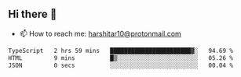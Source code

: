 ## Hi there 👋
- 📫 How to reach me: harshitar10@protonmail.com  
<!--START_SECTION:waka-->

```txt
TypeScript   2 hrs 59 mins   ███████████████████████▓░   94.69 %
HTML         9 mins          █▒░░░░░░░░░░░░░░░░░░░░░░░   05.26 %
JSON         0 secs          ░░░░░░░░░░░░░░░░░░░░░░░░░   00.04 %
```

<!--END_SECTION:waka-->

<!--
**hharshitarora/hharshitarora** is a ✨ _special_ ✨ repository because its `README.md` (this file) appears on your GitHub profile.

Here are some ideas to get you started:

- 🔭 I’m currently working on ...
- 🌱 I’m currently learning ...
- 👯 I’m looking to collaborate on ...
- 🤔 I’m looking for help with ...
- 💬 Ask me about ...
- 📫 How to reach me: ...
- 😄 Pronouns: ...
- ⚡ Fun fact: ...
-->


